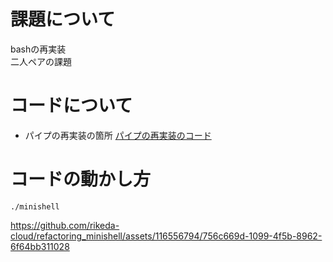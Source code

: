 # 課題について
bashの再実装<br>
二人ペアの課題

# コードについて
* パイプの再実装の箇所
  [パイプの再実装のコード](https://github.com/Kazuki-Asaka/refactoring_pipex)
  
# コードの動かし方
```
./minishell
```
https://github.com/rikeda-cloud/refactoring_minishell/assets/116556794/756c669d-1099-4f5b-8962-6f64bb311028

